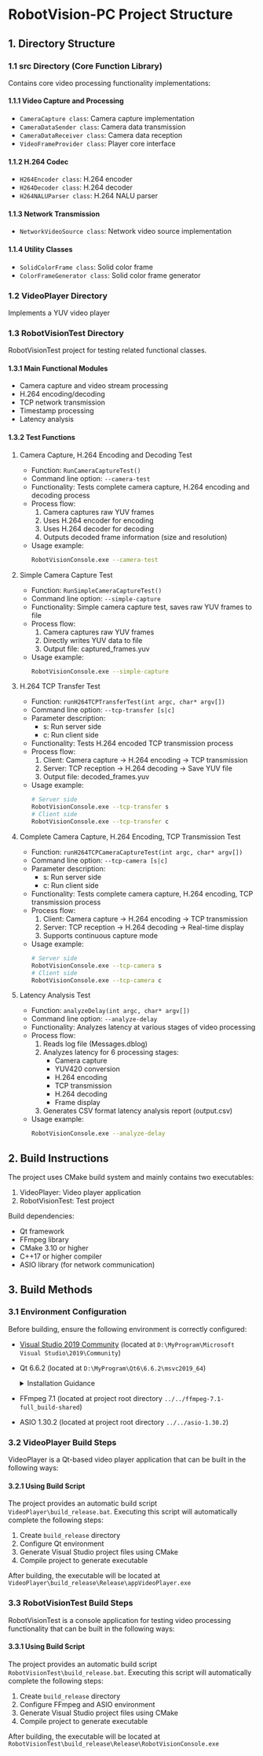 # RobotVision-PC Project Structure

## 1. Directory Structure

### 1.1 src Directory (Core Function Library)
Contains core video processing functionality implementations:

#### 1.1.1 Video Capture and Processing
- `CameraCapture class`: Camera capture implementation
- `CameraDataSender class`: Camera data transmission
- `CameraDataReceiver class`: Camera data reception
- `VideoFrameProvider class`: Player core interface

#### 1.1.2 H.264 Codec
- `H264Encoder class`: H.264 encoder
- `H264Decoder class`: H.264 decoder
- `H264NALUParser class`: H.264 NALU parser

#### 1.1.3 Network Transmission
- `NetworkVideoSource class`: Network video source implementation

#### 1.1.4 Utility Classes
- `SolidColorFrame class`: Solid color frame
- `ColorFrameGenerator class`: Solid color frame generator

### 1.2 VideoPlayer Directory
Implements a YUV video player

### 1.3 RobotVisionTest Directory
RobotVisionTest project for testing related functional classes.

#### 1.3.1 Main Functional Modules
- Camera capture and video stream processing
- H.264 encoding/decoding
- TCP network transmission
- Timestamp processing
- Latency analysis

#### 1.3.2 Test Functions

1. Camera Capture, H.264 Encoding and Decoding Test
   - Function: `RunCameraCaptureTest()`
   - Command line option: `--camera-test`
   - Functionality: Tests complete camera capture, H.264 encoding and decoding process
   - Process flow:
     1. Camera captures raw YUV frames
     2. Uses H.264 encoder for encoding
     3. Uses H.264 decoder for decoding
     4. Outputs decoded frame information (size and resolution)
   - Usage example:
     ```bash
     RobotVisionConsole.exe --camera-test
     ```

2. Simple Camera Capture Test
   - Function: `RunSimpleCameraCaptureTest()`
   - Command line option: `--simple-capture`
   - Functionality: Simple camera capture test, saves raw YUV frames to file
   - Process flow:
     1. Camera captures raw YUV frames
     2. Directly writes YUV data to file
     3. Output file: captured_frames.yuv
   - Usage example:
     ```bash
     RobotVisionConsole.exe --simple-capture
     ```

3. H.264 TCP Transfer Test
   - Function: `runH264TCPTransferTest(int argc, char* argv[])`
   - Command line option: `--tcp-transfer [s|c]`
   - Parameter description:
     - s: Run server side
     - c: Run client side
   - Functionality: Tests H.264 encoded TCP transmission process
   - Process flow:
     1. Client: Camera capture -> H.264 encoding -> TCP transmission
     2. Server: TCP reception -> H.264 decoding -> Save YUV file
     3. Output file: decoded_frames.yuv
   - Usage example:
     ```bash
     # Server side
     RobotVisionConsole.exe --tcp-transfer s
     # Client side
     RobotVisionConsole.exe --tcp-transfer c
     ```

4. Complete Camera Capture, H.264 Encoding, TCP Transmission Test
   - Function: `runH264TCPCameraCaptureTest(int argc, char* argv[])`
   - Command line option: `--tcp-camera [s|c]`
   - Parameter description:
     - s: Run server side
     - c: Run client side
   - Functionality: Tests complete camera capture, H.264 encoding, TCP transmission process
   - Process flow:
     1. Client: Camera capture -> H.264 encoding -> TCP transmission
     2. Server: TCP reception -> H.264 decoding -> Real-time display
     3. Supports continuous capture mode
   - Usage example:
     ```bash
     # Server side
     RobotVisionConsole.exe --tcp-camera s
     # Client side
     RobotVisionConsole.exe --tcp-camera c
     ```

5. Latency Analysis Test
   - Function: `analyzeDelay(int argc, char* argv[])`
   - Command line option: `--analyze-delay`
   - Functionality: Analyzes latency at various stages of video processing
   - Process flow:
     1. Reads log file (Messages.dblog)
     2. Analyzes latency for 6 processing stages:
        - Camera capture
        - YUV420 conversion
        - H.264 encoding
        - TCP transmission
        - H.264 decoding
        - Frame display
     3. Generates CSV format latency analysis report (output.csv)
   - Usage example:
     ```bash
     RobotVisionConsole.exe --analyze-delay
     ```

## 2. Build Instructions
The project uses CMake build system and mainly contains two executables:
1. VideoPlayer: Video player application
2. RobotVisionTest: Test project

Build dependencies:
- Qt framework
- FFmpeg library
- CMake 3.10 or higher
- C++17 or higher compiler
- ASIO library (for network communication)

## 3. Build Methods

### 3.1 Environment Configuration
Before building, ensure the following environment is correctly configured:
- [Visual Studio 2019 Community](https://ia804501.us.archive.org/6/items/vs_Community/vs_Community.exe) (located at `D:\MyProgram\Microsoft Visual Studio\2019\Community`)
- Qt 6.6.2 (located at `D:\MyProgram\Qt6\6.6.2\msvc2019_64`)

    <details>
    <summary>Installation Guidance</summary>

    - Install [Qt Online Installer](https://doc.qt.io/qt-6/qt-online-installation.html)
    - Select Custom Installation
    - Select 
        - Qt 6.6.x
            - MSVC 2019 64-bit
            - Qt Quick 3D
            - Qt Shader Tools
            - Additional Libraries
                - Qt 3D
                - Qt Charts
                - Qt Graphs (TP)
                - Qt Multimedia
                - Qt Positioning
                - Qt Quick 3D Physics
                - Qt Quick Effect Maker
                - Qt WebChannel
                - Qt WebEngine
                - Qt WebSockets
                - Qt WebView
            - Qt Quick TimeLine
        - Build Tools
            - CMake
            - Ninja
    - Install
    </details>

- FFmpeg 7.1 (located at project root directory `../../ffmpeg-7.1-full_build-shared`)
- ASIO 1.30.2 (located at project root directory `../../asio-1.30.2`)

### 3.2 VideoPlayer Build Steps
VideoPlayer is a Qt-based video player application that can be built in the following ways:

#### 3.2.1 Using Build Script
The project provides an automatic build script `VideoPlayer\build_release.bat`. Executing this script will automatically complete the following steps:
1. Create `build_release` directory
2. Configure Qt environment
3. Generate Visual Studio project files using CMake
4. Compile project to generate executable

After building, the executable will be located at `VideoPlayer\build_release\Release\appVideoPlayer.exe`

### 3.3 RobotVisionTest Build Steps
RobotVisionTest is a console application for testing video processing functionality that can be built in the following ways:

#### 3.3.1 Using Build Script
The project provides an automatic build script `RobotVisionTest\build_release.bat`. Executing this script will automatically complete the following steps:
1. Create `build_release` directory
2. Configure FFmpeg and ASIO environment
3. Generate Visual Studio project files using CMake
4. Compile project to generate executable

After building, the executable will be located at `RobotVisionTest\build_release\Release\RobotVisionConsole.exe` 
